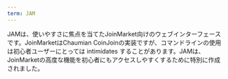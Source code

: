 ```yaml
---
term: JAM
---
```


JAMは、使いやすさに焦点を当てたJoinMarket向けのウェブインターフェースです。JoinMarketはChaumian CoinJoinの実装ですが、コマンドラインの使用は初心者ユーザーにとっては intimidates することがあります。JAMは、JoinMarketの高度な機能を初心者にもアクセスしやすくするために特別に作成されました。